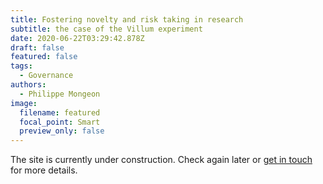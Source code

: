 ```yaml
---
title: Fostering novelty and risk taking in research
subtitle: the case of the Villum experiment
date: 2020-06-22T03:29:42.878Z
draft: false
featured: false
tags:
  - Governance
authors:
  - Philippe Mongeon
image:
  filename: featured
  focal_point: Smart
  preview_only: false
---
```


The site is currently under construction. Check again later or [get in touch](https://qsslab.ca/#contact) for more details.





